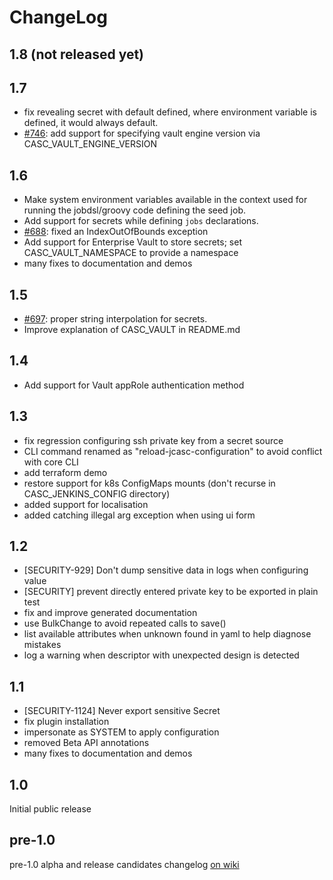 # ChangeLog

## 1.8 (not released yet)

## 1.7

- fix revealing secret with default defined, where environment variable is defined, it would always default.
- [#746](https://github.com/jenkinsci/configuration-as-code-plugin/issues/746): add support for specifying vault engine version via CASC_VAULT_ENGINE_VERSION

## 1.6

- Make system environment variables available in the context used for running the jobdsl/groovy code defining the seed job.
- Add support for secrets while defining `jobs` declarations.
- [#688](https://github.com/jenkinsci/configuration-as-code-plugin/issues/688): fixed an IndexOutOfBounds exception
- Add support for Enterprise Vault to store secrets; set CASC_VAULT_NAMESPACE to provide a namespace
- many fixes to documentation and demos

## 1.5

- [#697](https://github.com/jenkinsci/configuration-as-code-plugin/issues/697): proper string interpolation for secrets.
- Improve explanation of CASC_VAULT in README.md

## 1.4

- Add support for Vault appRole authentication method

## 1.3

- fix regression configuring ssh private key from a secret source
- CLI command renamed as "reload-jcasc-configuration" to avoid conflict with core CLI
- add terraform demo
- restore support for k8s ConfigMaps mounts (don't recurse in CASC_JENKINS_CONFIG directory)
- added support for localisation
- added catching illegal arg exception when using ui form

## 1.2

- [SECURITY-929] Don't dump sensitive data in logs when configuring value
- [SECURITY] prevent directly entered private key to be exported in plain test
- fix and improve generated documentation
- use BulkChange to avoid repeated calls to save()
- list available attributes when unknown found in yaml to help diagnose mistakes
- log a warning when descriptor with unexpected design is detected

## 1.1

- [SECURITY-1124] Never export sensitive Secret
- fix plugin installation
- impersonate as SYSTEM to apply configuration
- removed Beta API annotations
- many fixes to documentation and demos

## 1.0

Initial public release

## pre-1.0

pre-1.0 alpha and release candidates changelog [on wiki](https://wiki.jenkins.io/display/JENKINS/Configuration+as+Code+Plugin)
